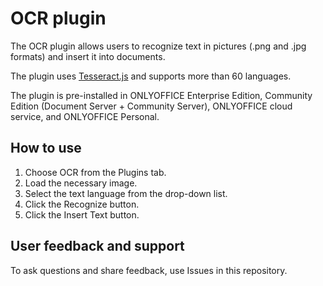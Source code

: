 # OCR plugin

The OCR plugin allows users to recognize text in pictures (.png and .jpg formats) and insert it into documents.

The plugin uses [Tesseract.js](https://tesseract.projectnaptha.com/) and supports more than 60 languages. 

The plugin is pre-installed in ONLYOFFICE Enterprise Edition, Community Edition (Document Server + Community Server), ONLYOFFICE cloud service, and ONLYOFFICE Personal.

## How to use

1. Choose OCR from the Plugins tab.
2. Load the necessary image.
3. Select the text language from the drop-down list.
4. Click the Recognize button.
5. Click the Insert Text button.

## User feedback and support

To ask questions and share feedback, use Issues in this repository.
